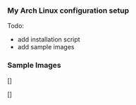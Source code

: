 ### My Arch Linux configuration setup

Todo:

- add installation script
- add sample images

### Sample Images

[]

[]
